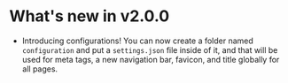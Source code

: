 # What's new in v2.0.0
- Introducing configurations! You can now create a folder named `configuration` and put a `settings.json` file inside of it, and that will be used for meta tags, a new navigation bar, favicon, and title globally for all pages.